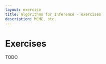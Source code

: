 ```yaml
---
layout: exercise
title: Algorithms for Inference - exercises
description: MCMC, etc.
---
```


# Exercises

TODO

<!--
1) Why does the Church MH algorithm return less stable estimates when you lower the baserate for the following program?

~~~~ {data-exercise="ex1"}
(define baserate 0.1)

(define samples
  (mh-query 100 100

   (define A (if (flip baserate) 1 0))
      (define B (if (flip baserate) 1 0))
         (define C (if (flip baserate) 1 0))
	    (define D (+ A B C))

   A

   (>= D 2)))

(hist samples "Value of A, given that D is greater than or equal to 2")
~~~~
-->

<!--

# Importance sampling

Imagine we want to compute the expected value (ie. long-run average) of the composition of a thunk `p` with a rela-valued function `f`. This is:
~~~~
(define (p) ...)
(define (f x) ...)
(mean (repeat 1000 (lambda () (f (p)))))
~~~~
Mathematically this is:
:$E_p(f) = \sum_x f(x) p(x) \simeq \frac{1}{N}\sum_{x_i}f(x)$
where $x_i$ are N samples drawn from the distribution `p`.

What if `p` is hard to sample from? E.g. what if it is a conditional:
~~~~
(define (p) (query ...))
(define (f x) ...)
(mean (repeat 1000 (lambda () (f (p)))))
~~~~
One thing we could do is to sample from the conditional (via rejection or MCMC), but this can be difficult or expensive. We can also sample from a different distribution `q` and then correct for the difference:
:$E_p(f) = \sum_x f(x) \frac{p(x)}{q(x)}q(x) \simeq \frac{1}{N} \sum_{x_i}f(x)\frac{p(x)}{q(x)} $
where $x_i$ are N samples drawn from the distribution `q`. This is called '''importance sampling'''. The factor $\frac{p(x)}{q(x)}$ is called the ''importance weight''.

If we want samples from distribution `p`, rather than an expectation, we can take N importance samples then ''resample'' N times from the discrete distribution on these samples with probabilities proportional to the importance weights. In the limit of many samples this resampling gives samples from the desired distribution. (Why?)

## Sequential Importance Resampling

-->